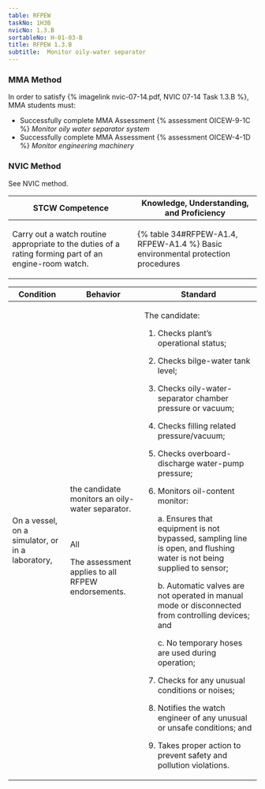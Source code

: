 ```yaml
---
table: RFPEW
taskNo: 1H3B
nvicNo: 1.3.B 
sortableNo: H-01-03-B
title: RFPEW 1.3.B 
subtitle:  Monitor oily-water separator
---
```



### MMA Method

In order to satisfy  {% imagelink nvic-07-14.pdf, NVIC 07-14 Task 1.3.B %}, MMA students must:

* Successfully complete MMA Assessment {% assessment OICEW-9-1C %} *Monitor oily water separator system*
* Successfully complete MMA Assessment {% assessment OICEW-4-1D %} *Monitor engineering machinery*


### NVIC Method

<a onclick="togglevisibility('nvic_methods')" >See NVIC method.</a>

<div id='nvic_methods' class='hide'>

<table>
<thead>
<tr>
<th class='forty'> STCW Competence </th>
<th class='sixty'> Knowledge, Understanding, and Proficiency </th>
</tr>
</thead>




<tbody>
<tr><td markdown='1'>

Carry out a watch routine appropriate to the duties of a rating forming part of an engine-room watch.

</td><td markdown='1'>

{% table 34#RFPEW-A1.4, RFPEW-A1.4 %} Basic environmental protection procedures

</td></tr>


</tbody>
</table>


<table>
<thead>
<tr><th class='twenty'>  Condition </th><th class='twenty'> Behavior </th><th  class='sixty'>Standard </th></tr>
</thead>
<tbody >



<tr><td markdown='1'>

On a vessel, on a simulator, or in a laboratory,

</td><td markdown='1'>

the candidate monitors an oily-water separator.

<br>

<div class="tooltip" markdown='1'>

All

The assessment applies to all RFPEW endorsements.

</div>


</td><td markdown='1'>

The candidate:

1. Checks plant’s operational status;
2. Checks bilge-water tank level;
3. Checks oily-water-separator chamber pressure or vacuum;
4. Checks filling related pressure/vacuum;
5. Checks overboard-discharge water-pump pressure;
6. Monitors oil-content monitor: 

	a. Ensures that equipment is not bypassed, sampling line is open, and flushing water is not being supplied to sensor; 

	b. Automatic valves are not operated in manual mode or disconnected from controlling devices; and 

	c. No temporary hoses are used during operation;
7. Checks for any unusual conditions or noises;
8. Notifies the watch engineer of any unusual or unsafe conditions; and
9. Takes proper action to prevent safety and pollution violations.

</td></tr>
</tbody>
</table>
</div>
